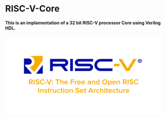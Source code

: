 # RISC-V-Core
#### This is an implamentation of a 32 bit RISC-V processor Core using Verilog HDL.

<p align="center">
  <a href="https://riscv.org">
    <img src="data/logo.png" alt="Logo" width="600" height="250">
  </a>
